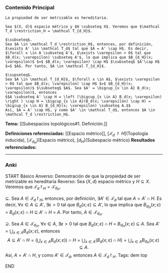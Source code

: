 ### Contenido Principal

```ad-proposition
La propiedad de ser metrizable es hereditaria.
```

```ad-proof
Sea $(X, d)$ espacio métrico y $H \subseteq X$. Veremos que $\mathcal T_d \restriction_H = \mathcal T_{d_H}$. 

$\subseteq$.
Sea $A \in \mathcal T_d \restriction_H$, entonces, por definición, $\exists A' \in \mathcal T_d$ tal que $A = A' \cap H$. Es decir, $\forall x \in A \subseteq A'$, $\exists \varepsilon > 0$ tal que $B_d(x; \varepsilon) \subseteq A'$, lo que implica que $B_{d_H}(x; \varepsilon)$ $=$ $B_d(x; \varepsilon) \cap H$ $\subseteq$ $A'\cap H$ $=$ $A$. Por tanto, $A \in \mathcal T_{d_H}$.

$\supseteq$.
Sea $A \in \mathcal T_{d_H}$, $\forall x \in A$, $\exists \varepsilon > 0$ tal que $B_d(x; \varepsilon) \cap H$ $=$ $B_{d_H}(x; \varepsilon)$ $\subseteq$ $A$. Sea $A' = \bigcup_{x \in A} B_d(x; \varepsilon)$, entonces
$$A \subseteq A' \cap H = \left (\bigcup_{x \in A} B_d(x; \varepsilon) \right ) \cap H = \bigcup_{x \in A}(B_d(x; \varepsilon) \cap H) = \bigcup_{x \in A} B_{d_H}(x; \varepsilon) \subseteq A.$$
Así, $A = A' \cap H$, y como $A' \in \mathcal T_d$, entonces $A \in \mathcal T_d \restriction_H$.
```

**Tema:** [[Subespacios topológicos#1. Definición.]]

**Definiciones referenciadas:** [[Espacio métrico]], [$\mathcal T_d \restriction H$](Topología inducida), [$\mathcal T_{d_H}$](Espacio métrico), [$d_H$](Subespacio métrico)
**Resultados referenciados:**

---
### Anki

START
Básico
Anverso: Demostración de que la propiedad de ser metrizable es hereditaria
Reverso: Sea $(X, d)$ espacio métrico y $H \subseteq X$. Veremos que $\mathcal T_d \restriction_H = \mathcal T_{d_H}$. 

$\subseteq$.
Sea $A \in \mathcal T_d \restriction_H$, entonces, por definición, $\exists A' \in \mathcal T_d$ tal que $A = A' \cap H$. Es decir, $\forall x \in A \subseteq A'$, $\exists \varepsilon > 0$ tal que $B_d(x; \varepsilon) \subseteq A'$, lo que implica que $B_{d_H}(x; \varepsilon)$ $=$ $B_d(x; \varepsilon) \cap H$ $\subseteq$ $A'\cap H$ $=$ $A$. Por tanto, $A \in \mathcal T_{d_H}$.

$\supseteq$.
Sea $A \in \mathcal T_{d_H}$, $\forall x \in A$, $\exists \varepsilon > 0$ tal que $B_d(x; \varepsilon) \cap H$ $=$ $B_{d_H}(x; \varepsilon)$ $\subseteq$ $A$. Sea $A' = \bigcup_{x \in A} B_d(x; \varepsilon)$, entonces
$$A \subseteq A' \cap H = \left (\bigcup_{x \in A} B_d(x; \varepsilon) \right ) \cap H = \bigcup_{x \in A}(B_d(x; \varepsilon) \cap H) = \bigcup_{x \in A} B_{d_H}(x; \varepsilon) \subseteq A.$$
Así, $A = A' \cap H$, y como $A' \in \mathcal T_d$, entonces $A \in \mathcal T_d \restriction_H$.
Tags: dem top
<!--ID: 1731931805238-->
END